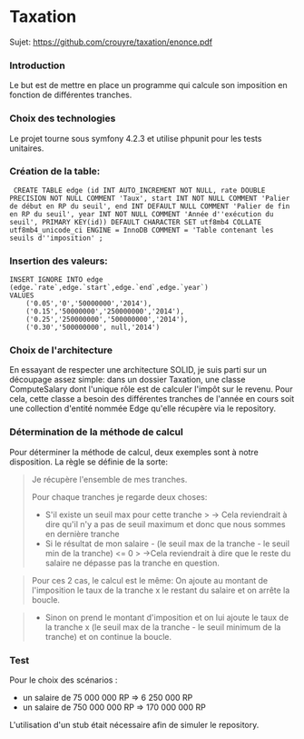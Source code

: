 # Taxation

Sujet: <https://github.com/crouyre/taxation/enonce.pdf>

### Introduction
Le but est de mettre en place un programme qui calcule son imposition en fonction de différentes tranches.

### Choix des technologies
Le projet tourne sous symfony 4.2.3 et utilise phpunit pour les tests unitaires.
   
### Création de la table:
```
 CREATE TABLE edge (id INT AUTO_INCREMENT NOT NULL, rate DOUBLE PRECISION NOT NULL COMMENT 'Taux', start INT NOT NULL COMMENT 'Palier de début en RP du seuil', end INT DEFAULT NULL COMMENT 'Palier de fin en RP du seuil', year INT NOT NULL COMMENT 'Année d''exécution du seuil', PRIMARY KEY(id)) DEFAULT CHARACTER SET utf8mb4 COLLATE utf8mb4_unicode_ci ENGINE = InnoDB COMMENT = 'Table contenant les seuils d''imposition' ;

``` 

### Insertion des valeurs:

```
INSERT IGNORE INTO edge (edge.`rate`,edge.`start`,edge.`end`,edge.`year`) 
VALUES
    ('0.05','0','50000000','2014'),
    ('0.15','50000000','250000000','2014'),
    ('0.25','250000000','500000000','2014'),
    ('0.30','500000000', null,'2014')
```

### Choix de l'architecture

En essayant de respecter une architecture SOLID, je suis parti sur un découpage assez simple:
dans un dossier Taxation, une classe ComputeSalary dont l'unique rôle est de calculer l'impôt sur le revenu. 
Pour cela, cette classe a besoin des différentes tranches de l'année en cours soit une collection d'entité nommée Edge qu'elle récupère via le repository.

### Détermination de la méthode de calcul

Pour déterminer la méthode de calcul, deux exemples sont à notre disposition. La règle se définie de la sorte:
> Je récupère l'ensemble de mes tranches.
> 
> Pour chaque tranches  je regarde deux choses:
> - S'il existe un seuil max pour cette tranche 
	> -> Cela reviendrait à dire qu'il n'y a pas de seuil maximum et donc que nous sommes en dernière tranche 
> - Si  le résultat de mon salaire - (le seuil max de la tranche - le seuil min de la tranche) <= 0 
	> ->Cela reviendrait à dire que le reste du salaire ne dépasse pas la tranche en question. 

> Pour ces 2 cas, le calcul est le même: 
> On ajoute au montant de l'imposition le taux de la tranche x le restant du salaire et on arrête la boucle.

> - Sinon on prend le montant d'imposition et on lui ajoute le taux de la tranche x (le seuil max de la tranche - le seuil minimum de la tranche) et on continue la boucle.

### Test

Pour le choix des scénarios : 
- un salaire de 75 000 000 RP => 6 250 000 RP
- un salaire de 750 000 000 RP => 170 000 000 RP 

L'utilisation d'un stub était nécessaire afin de simuler le repository.